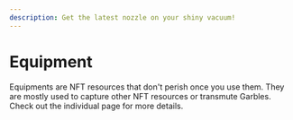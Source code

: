```yaml
---
description: Get the latest nozzle on your shiny vacuum!
---
```


# Equipment

Equipments are NFT resources that don't perish once you use them. They are mostly used to capture other NFT resources or transmute Garbles. Check out the individual page for more details.&#x20;
